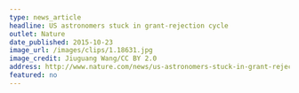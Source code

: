 ```yaml
---
type: news_article
headline: US astronomers stuck in grant-rejection cycle
outlet: Nature
date_published: 2015-10-23
image_url: /images/clips/1.18631.jpg
image_credit: Jiuguang Wang/CC BY 2.0
address: http://www.nature.com/news/us-astronomers-stuck-in-grant-rejection-cycle-1.18631
featured: no
---
```

